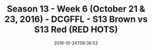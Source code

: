 ---
title: Season 13 - Week 6 (October 21 & 23, 2016) - DCGFFL - S13 Brown vs S13 Red
  (RED HOTS)
teams-score:
- team: _teams/s13-brown.md
  score: 52
- team: _teams/s13-red.md
  score: 0
mvp: A. Harvey (Brown); D. Johnson (Red)
game-ball: M. Fransein (Brown); M. Simpson (Red)
season: 13
week: 6
date: '2016-10-24T09:36:52'
pageid: season-13-week-6-october-21-23-2016-4812-vs-4826
---